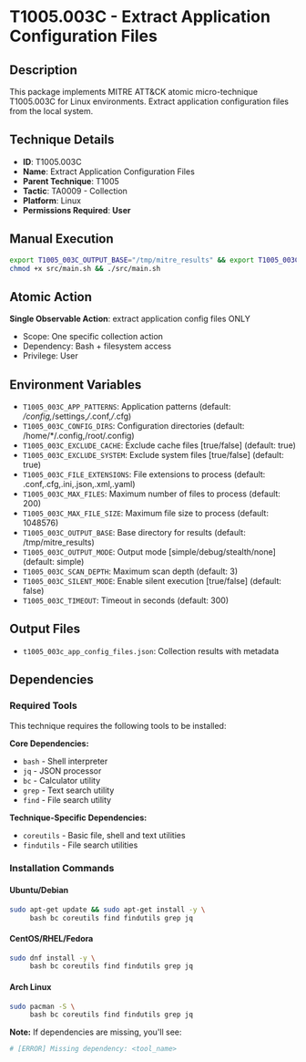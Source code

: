 # T1005.003C - Extract Application Configuration Files

## Description
This package implements MITRE ATT&CK atomic micro-technique T1005.003C for Linux environments. Extract application configuration files from the local system.

## Technique Details
- **ID**: T1005.003C
- **Name**: Extract Application Configuration Files
- **Parent Technique**: T1005
- **Tactic**: TA0009 - Collection
- **Platform**: Linux
- **Permissions Required**: **User**

## Manual Execution
```bash
export T1005_003C_OUTPUT_BASE="/tmp/mitre_results" && export T1005_003C_SILENT_MODE=false
chmod +x src/main.sh && ./src/main.sh
```

## Atomic Action
**Single Observable Action**: extract application config files ONLY
- Scope: One specific collection action
- Dependency: Bash + filesystem access
- Privilege: User

## Environment Variables
- `T1005_003C_APP_PATTERNS`: Application patterns (default: */config,*/settings,*/*.conf,*/*.cfg)
- `T1005_003C_CONFIG_DIRS`: Configuration directories (default: /home/*/.config,/root/.config)
- `T1005_003C_EXCLUDE_CACHE`: Exclude cache files [true/false] (default: true)
- `T1005_003C_EXCLUDE_SYSTEM`: Exclude system files [true/false] (default: true)
- `T1005_003C_FILE_EXTENSIONS`: File extensions to process (default: .conf,.cfg,.ini,.json,.xml,.yaml)
- `T1005_003C_MAX_FILES`: Maximum number of files to process (default: 200)
- `T1005_003C_MAX_FILE_SIZE`: Maximum file size to process (default: 1048576)
- `T1005_003C_OUTPUT_BASE`: Base directory for results (default: /tmp/mitre_results)
- `T1005_003C_OUTPUT_MODE`: Output mode [simple/debug/stealth/none] (default: simple)
- `T1005_003C_SCAN_DEPTH`: Maximum scan depth (default: 3)
- `T1005_003C_SILENT_MODE`: Enable silent execution [true/false] (default: false)
- `T1005_003C_TIMEOUT`: Timeout in seconds (default: 300)

## Output Files
- `t1005_003c_app_config_files.json`: Collection results with metadata

## Dependencies

### Required Tools
This technique requires the following tools to be installed:

**Core Dependencies:**
- `bash` - Shell interpreter
- `jq` - JSON processor  
- `bc` - Calculator utility
- `grep` - Text search utility
- `find` - File search utility

**Technique-Specific Dependencies:**
- `coreutils` - Basic file, shell and text utilities
- `findutils` - File search utilities

### Installation Commands

#### Ubuntu/Debian
```bash
sudo apt-get update && sudo apt-get install -y \
     bash bc coreutils find findutils grep jq
```

#### CentOS/RHEL/Fedora  
```bash
sudo dnf install -y \
     bash bc coreutils find findutils grep jq
```

#### Arch Linux
```bash
sudo pacman -S \
     bash bc coreutils find findutils grep jq
```

**Note:** If dependencies are missing, you'll see:
```bash
# [ERROR] Missing dependency: <tool_name>
```


